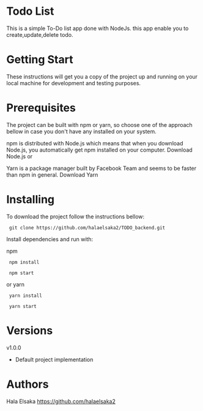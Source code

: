 # Todo List
This is a simple To-Do list app done with NodeJs. this app enable you to create,update,delete todo.

# Getting Start
These instructions will get you a copy of the project up and running on your local machine for development and testing purposes.

# Prerequisites
The project can be built with npm or yarn, so choose one of the approach bellow in case you don't have any installed on your system.

npm is distributed with Node.js which means that when you download Node.js, you automatically get npm installed on your computer. Download Node.js
or

Yarn is a package manager built by Facebook Team and seems to be faster than npm in general. Download Yarn

# Installing

To download the project follow the instructions bellow:
```
 git clone https://github.com/halaelsaka2/TODO_backend.git
```

Install dependencies and run with:

npm 
```
 npm install
```
```
 npm start
```
or 
yarn
```
 yarn install
```
```
 yarn start
```
# Versions
v1.0.0

- Default project implementation

# Authors
Hala Elsaka
https://github.com/halaelsaka2